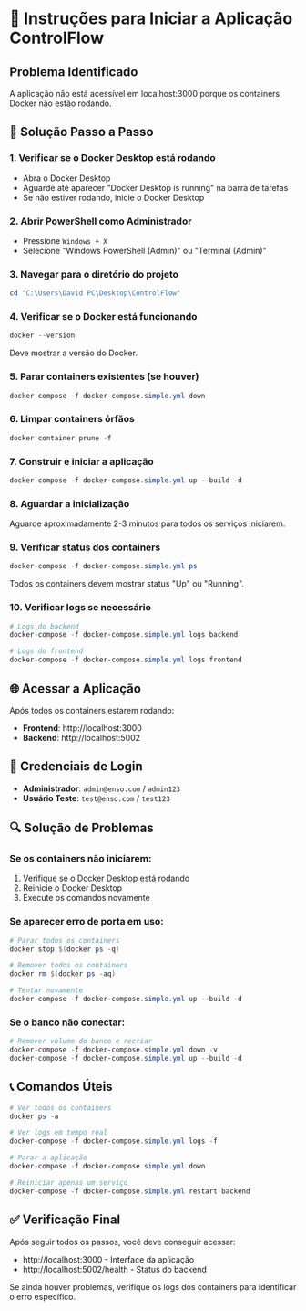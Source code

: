 # 🚀 Instruções para Iniciar a Aplicação ControlFlow

## Problema Identificado
A aplicação não está acessível em localhost:3000 porque os containers Docker não estão rodando.

## 🔧 Solução Passo a Passo

### 1. Verificar se o Docker Desktop está rodando
- Abra o Docker Desktop
- Aguarde até aparecer "Docker Desktop is running" na barra de tarefas
- Se não estiver rodando, inicie o Docker Desktop

### 2. Abrir PowerShell como Administrador
- Pressione `Windows + X`
- Selecione "Windows PowerShell (Admin)" ou "Terminal (Admin)"

### 3. Navegar para o diretório do projeto
```powershell
cd "C:\Users\David PC\Desktop\ControlFlow"
```

### 4. Verificar se o Docker está funcionando
```powershell
docker --version
```
Deve mostrar a versão do Docker.

### 5. Parar containers existentes (se houver)
```powershell
docker-compose -f docker-compose.simple.yml down
```

### 6. Limpar containers órfãos
```powershell
docker container prune -f
```

### 7. Construir e iniciar a aplicação
```powershell
docker-compose -f docker-compose.simple.yml up --build -d
```

### 8. Aguardar a inicialização
Aguarde aproximadamente 2-3 minutos para todos os serviços iniciarem.

### 9. Verificar status dos containers
```powershell
docker-compose -f docker-compose.simple.yml ps
```

Todos os containers devem mostrar status "Up" ou "Running".

### 10. Verificar logs se necessário
```powershell
# Logs do backend
docker-compose -f docker-compose.simple.yml logs backend

# Logs do frontend
docker-compose -f docker-compose.simple.yml logs frontend
```

## 🌐 Acessar a Aplicação

Após todos os containers estarem rodando:

- **Frontend**: http://localhost:3000
- **Backend**: http://localhost:5002

## 👤 Credenciais de Login

- **Administrador**: `admin@enso.com` / `admin123`
- **Usuário Teste**: `test@enso.com` / `test123`

## 🔍 Solução de Problemas

### Se os containers não iniciarem:
1. Verifique se o Docker Desktop está rodando
2. Reinicie o Docker Desktop
3. Execute os comandos novamente

### Se aparecer erro de porta em uso:
```powershell
# Parar todos os containers
docker stop $(docker ps -q)

# Remover todos os containers
docker rm $(docker ps -aq)

# Tentar novamente
docker-compose -f docker-compose.simple.yml up --build -d
```

### Se o banco não conectar:
```powershell
# Remover volume do banco e recriar
docker-compose -f docker-compose.simple.yml down -v
docker-compose -f docker-compose.simple.yml up --build -d
```

## 📞 Comandos Úteis

```powershell
# Ver todos os containers
docker ps -a

# Ver logs em tempo real
docker-compose -f docker-compose.simple.yml logs -f

# Parar a aplicação
docker-compose -f docker-compose.simple.yml down

# Reiniciar apenas um serviço
docker-compose -f docker-compose.simple.yml restart backend
```

## ✅ Verificação Final

Após seguir todos os passos, você deve conseguir acessar:
- http://localhost:3000 - Interface da aplicação
- http://localhost:5002/health - Status do backend

Se ainda houver problemas, verifique os logs dos containers para identificar o erro específico.
